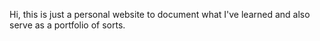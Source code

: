 Hi, this is just a personal website to document what I've learned and also serve as a portfolio of sorts. 
